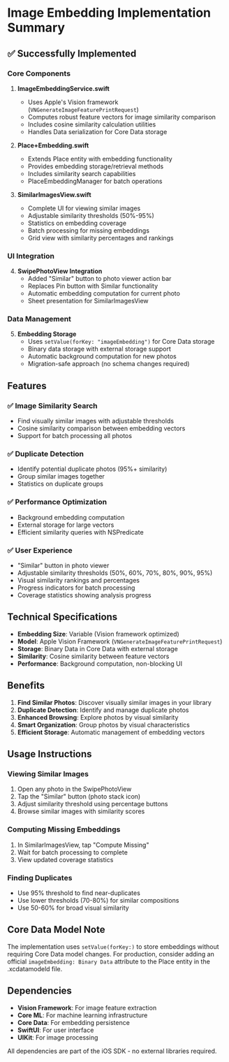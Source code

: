 # Image Embedding Implementation Summary

## ✅ Successfully Implemented

### Core Components

1. **ImageEmbeddingService.swift**
   - Uses Apple's Vision framework (`VNGenerateImageFeaturePrintRequest`)
   - Computes robust feature vectors for image similarity comparison
   - Includes cosine similarity calculation utilities
   - Handles Data serialization for Core Data storage

2. **Place+Embedding.swift**
   - Extends Place entity with embedding functionality
   - Provides embedding storage/retrieval methods
   - Includes similarity search capabilities
   - PlaceEmbeddingManager for batch operations

3. **SimilarImagesView.swift**
   - Complete UI for viewing similar images
   - Adjustable similarity thresholds (50%-95%)
   - Statistics on embedding coverage
   - Batch processing for missing embeddings
   - Grid view with similarity percentages and rankings

### UI Integration

4. **SwipePhotoView Integration**
   - Added "Similar" button to photo viewer action bar
   - Replaces Pin button with Similar functionality
   - Automatic embedding computation for current photo
   - Sheet presentation for SimilarImagesView

### Data Management

5. **Embedding Storage**
   - Uses `setValue(forKey: "imageEmbedding")` for Core Data storage
   - Binary data storage with external storage support
   - Automatic background computation for new photos
   - Migration-safe approach (no schema changes required)

## Features

### ✅ Image Similarity Search
- Find visually similar images with adjustable thresholds
- Cosine similarity comparison between embedding vectors
- Support for batch processing all photos

### ✅ Duplicate Detection
- Identify potential duplicate photos (95%+ similarity)
- Group similar images together
- Statistics on duplicate groups

### ✅ Performance Optimization
- Background embedding computation
- External storage for large vectors
- Efficient similarity queries with NSPredicate

### ✅ User Experience
- "Similar" button in photo viewer
- Adjustable similarity thresholds (50%, 60%, 70%, 80%, 90%, 95%)
- Visual similarity rankings and percentages
- Progress indicators for batch processing
- Coverage statistics showing analysis progress

## Technical Specifications

- **Embedding Size**: Variable (Vision framework optimized)
- **Model**: Apple Vision Framework (`VNGenerateImageFeaturePrintRequest`)
- **Storage**: Binary Data in Core Data with external storage
- **Similarity**: Cosine similarity between feature vectors
- **Performance**: Background computation, non-blocking UI

## Benefits

1. **Find Similar Photos**: Discover visually similar images in your library
2. **Duplicate Detection**: Identify and manage duplicate photos
3. **Enhanced Browsing**: Explore photos by visual similarity
4. **Smart Organization**: Group photos by visual characteristics
5. **Efficient Storage**: Automatic management of embedding vectors

## Usage Instructions

### Viewing Similar Images
1. Open any photo in the SwipePhotoView
2. Tap the "Similar" button (photo stack icon)
3. Adjust similarity threshold using percentage buttons
4. Browse similar images with similarity scores

### Computing Missing Embeddings
1. In SimilarImagesView, tap "Compute Missing"
2. Wait for batch processing to complete
3. View updated coverage statistics

### Finding Duplicates
- Use 95% threshold to find near-duplicates
- Use lower thresholds (70-80%) for similar compositions
- Use 50-60% for broad visual similarity

## Core Data Model Note

The implementation uses `setValue(forKey:)` to store embeddings without requiring Core Data model changes. For production, consider adding an official `imageEmbedding: Binary Data` attribute to the Place entity in the .xcdatamodeld file.

## Dependencies

- **Vision Framework**: For image feature extraction
- **Core ML**: For machine learning infrastructure
- **Core Data**: For embedding persistence
- **SwiftUI**: For user interface
- **UIKit**: For image processing

All dependencies are part of the iOS SDK - no external libraries required.